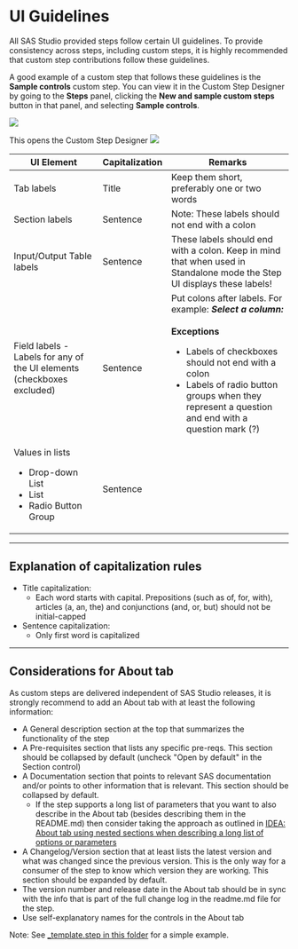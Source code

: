# UI Guidelines

All SAS Studio provided steps follow certain UI guidelines. To provide consistency across steps, including custom steps, it is highly recommended 
that custom step contributions follow these guidelines.

A good example of a custom step that follows these guidelines is the **Sample controls** custom step. You can view it in the Custom Step Designer by going to the **Steps** panel, clicking the 
**New and sample custom steps** button in that panel, and selecting  **Sample controls**.

![](img/UI-guidelines-StepsPane-Use-SampleControls.png)

This opens the Custom Step Designer
![](img/UI-guidelines-SampleControls-Label-SentenceCapitalization-and-colon.png)

| UI Element | Capitalization | Remarks|
| --- | --- | --- |
| Tab labels | Title | Keep them short, preferably one or two words |
| Section labels | Sentence | Note: These labels should not end with a colon |
| Input/Output Table labels | Sentence | These labels should end with a colon. Keep in mind that when used in Standalone mode the Step UI displays these labels! |
| Field labels - Labels for any of the UI elements (checkboxes excluded) | Sentence | Put colons after labels. For example:  ***Select a column:***     <br><br>**Exceptions**<br><ul><li>Labels of checkboxes should not end with a colon</li><li>Labels of radio button groups when they represent a question and end with a question mark (?)</li></ul>|
| Values in lists <ul><li>Drop-down List</li><li>List</li><li>Radio Button Group</li></ul> | Sentence |
---
## Explanation of capitalization rules
  * Title capitalization:
     * Each word starts with capital. Prepositions (such as of, for, with), articles (a, an, the) and conjunctions (and, or, but) should not be initial-capped
  * Sentence capitalization:
     * Only first word is capitalized
---
## Considerations for About tab
As custom steps are delivered independent of SAS Studio releases, it is strongly recommend to add an About tab with at least the following information:
  * A General description section at the top that summarizes the functionality of the step
  * A Pre-requisites section that lists any specific pre-reqs. This section should be collapsed by default (uncheck "Open by default" in the Section control)
  * A Documentation section that points to relevant SAS documentation and/or points to other information that is relevant. This section should be collapsed by default.
     * If the step supports a long list of parameters that you want to also describe in the About tab (besides describing them in the README.md) then consider taking the approach as outlined in [IDEA: About tab using nested sections when describing a long list of options or parameters](https://github.com/sassoftware/sas-studio-custom-steps/issues/165)
  * A Changelog/Version section that at least lists the latest version and what was changed since the previous version. This is the only way for a consumer of the step to know which version they are working. This section should be expanded by default.
  *  The version number and release date in the About tab should be in sync with the info that is part of the full change log in the readme.md file for the step.
  *  Use self-explanatory names for the controls in the About tab

Note: See [_template.step in this folder](https://github.com/sassoftware/sas-studio-custom-steps/tree/main/_template) for a simple example.
